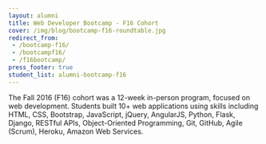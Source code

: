 ```yaml
---
layout: alumni
title: Web Developer Bootcamp - F16 Cohort
cover: /img/blog/bootcamp-f16-roundtable.jpg
redirect_from:
 - /bootcamp-f16/
 - /bootcampf16/
 - /f16bootcamp/
press_footer: true
student_list: alumni-bootcamp-f16
---
```

The Fall 2016 (F16) cohort was a 12-week in-person program, focused on web development. Students built 10+ web applications using skills including HTML, CSS, Bootstrap, JavaScript, jQuery, AngularJS, Python, Flask, Django, RESTful APIs, Object-Oriented Programming, Git, GitHub, Agile (Scrum), Heroku, Amazon Web Services.